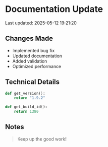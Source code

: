 # Documentation Update

Last updated: 2025-05-12 19:21:20

## Changes Made
- Implemented bug fix
- Updated documentation
- Added validation
- Optimized performance

## Technical Details
```python
def get_version():
    return "1.9.2"

def get_build_id():
    return 1380
```

## Notes
> Keep up the good work!
